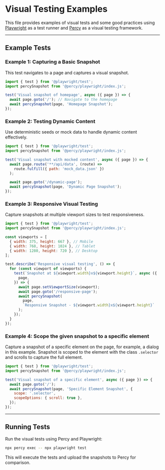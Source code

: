# Visual Testing Examples

This file provides examples of visual tests and some good practices using [Playwright](https://playwright.dev/docs/intro) as a test runner and [Percy](https://www.browserstack.com/docs/percy/overview/visual-testing-basics) as a visual testing framework.

---

## Example Tests

### Example 1: Capturing a Basic Snapshot

This test navigates to a page and captures a visual snapshot.

```javascript
import { test } from '@playwright/test';
import percySnapshot from '@percy/playwright/index.js';

test('Visual snapshot of homepage', async ({ page }) => {
  await page.goto('/'); // Navigate to the homepage
  await percySnapshot(page, 'Homepage Snapshot');
});
```

### Example 2: Testing Dynamic Content

Use deterministic seeds or mock data to handle dynamic content effectively.

```javascript
import { test } from '@playwright/test';
import percySnapshot from '@percy/playwright/index.js';

test('Visual snapshot with mocked content', async ({ page }) => {
  await page.route('**/api/data', (route) =>
    route.fulfill({ path: 'mock_data.json' })
  );

  await page.goto('/dynamic-page');
  await percySnapshot(page, 'Dynamic Page Snapshot');
});
```

### Example 3: Responsive Visual Testing

Capture snapshots at multiple viewport sizes to test responsiveness.

```javascript
import { test } from '@playwright/test';
import percySnapshot from '@percy/playwright/index.js';

const viewports = [
  { width: 375, height: 667 }, // Mobile
  { width: 768, height: 1024 }, // Tablet
  { width: 1280, height: 720 }, // Desktop
];

test.describe('Responsive visual testing', () => {
  for (const viewport of viewports) {
    test(`Snapshot at ${viewport.width}x${viewport.height}`, async ({
      page,
    }) => {
      await page.setViewportSize(viewport);
      await page.goto('/responsive-page');
      await percySnapshot(
        page,
        `Responsive Snapshot - ${viewport.width}x${viewport.height}`
      );
    });
  }
});
```

### Example 4: Scope the given snapshot to a specific element

Capture a snapshot of a specific element on the page, for example, a dialog in this example. Snapshot is scoped to the element with the class `.selector` and scrolls to capture the full element.

```javascript
import { test } from '@playwright/test';
import percySnapshot from '@percy/playwright/index.js';

test('Visual snapshot of a specific element', async ({ page }) => {
  await page.goto('/');
  await percySnapshot(page, 'Specific Element Snapshot', {
    scope: '.selector',
    scopeOptions: { scroll: true },
  });
});
```

---

## Running Tests

Run the visual tests using Percy and Playwright:

```bash
npx percy exec -- npx playwright test
```

This will execute the tests and upload the snapshots to Percy for comparison.
